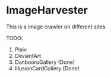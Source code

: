 # ImageHarvester

This is a image crawler on different sites

TODO:

1. Pixiv
2. DeviantArt
3. DanbooruGallery (Done)
4. IllusionCardGallery (Done)
